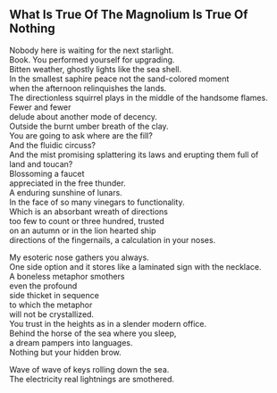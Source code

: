 What Is True Of The Magnolium Is True Of Nothing
------------------------------------------------
Nobody here is waiting for the next starlight.  
Book. You performed yourself for upgrading.  
Bitten weather, ghostly lights like the sea shell.  
In the smallest saphire peace not the sand-colored moment  
when the afternoon relinquishes the lands.  
The directionless squirrel plays in the middle of the handsome flames.  
Fewer and fewer  
delude about another mode of decency.  
Outside the burnt umber breath of the clay.  
You are going to ask where are the fill?  
And the fluidic circuss?  
And the mist promising splattering its laws and erupting them full of  
land and toucan?  
Blossoming a faucet  
appreciated in the free thunder.  
A enduring sunshine of lunars.  
In the face of so many vinegars to functionality.  
Which is an absorbant wreath of directions  
too few to count or three hundred, trusted  
on an autumn or in the lion hearted ship  
directions of the fingernails, a calculation in your noses.  
  
My esoteric nose gathers you always.  
One side option and it stores like a laminated sign with the necklace.  
A boneless metaphor smothers  
even the profound  
side thicket in sequence  
to which the metaphor  
will not be crystallized.  
You trust in the heights as in a slender modern office.  
Behind the horse of the sea where you sleep,  
a dream pampers into languages.  
Nothing but your hidden brow.  
  
Wave of wave of keys rolling down the sea.  
The electricity real lightnings are smothered.  
